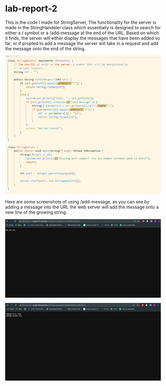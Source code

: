 # lab-report-2

This is the code I made for StringServer, 
The functionality for the server is made in the StringHandeler class
which essentially is designed to search for either a / symbol or a /add-message at the end 
of the URL. Based on which it finds, the server will either display the messages that have been
added so far, or if propted to add a message the server will take in a request and add the message onto 
the end of the string.

![Image](StringServerCode.png)

Here are some screenshots of using /add-message, as you can see by adding a message into the URL
the web server will add the message onto a new line of the growing string.

![Image](How_are_you.png)

![Image](AddingSecondLine.png)
